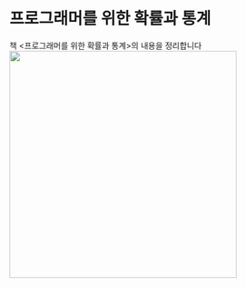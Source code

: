 # 프로그래머를 위한 확률과 통계
책 &lt;프로그래머를 위한 확률과 통계>의 내용을 정리합니다
<br>
<img src="https://image.yes24.com/goods/72336483/XL" width=400>
<br>

